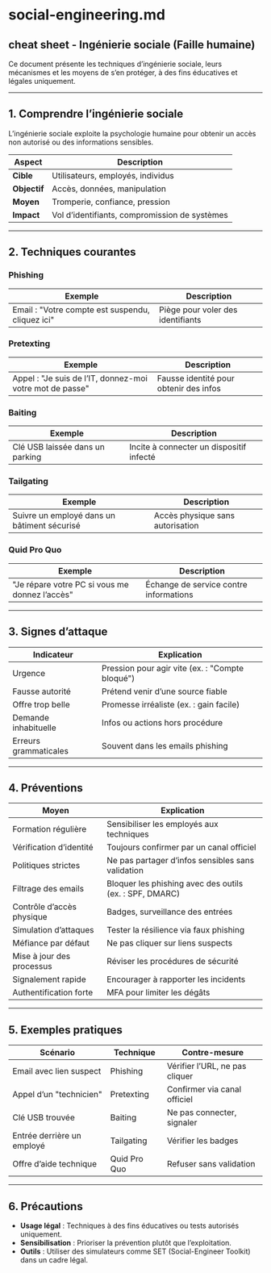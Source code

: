 # social-engineering.md

## cheat sheet - Ingénierie sociale (Faille humaine)

Ce document présente les techniques d’ingénierie sociale, leurs mécanismes et les moyens de s’en protéger, à des fins éducatives et légales uniquement.

---

## 1. Comprendre l’ingénierie sociale

L’ingénierie sociale exploite la psychologie humaine pour obtenir un accès non autorisé ou des informations sensibles.

| **Aspect**           | **Description**                                      |
|----------------------|-----------------------------------------------------|
| **Cible**            | Utilisateurs, employés, individus                  |
| **Objectif**         | Accès, données, manipulation                      |
| **Moyen**            | Tromperie, confiance, pression                     |
| **Impact**           | Vol d’identifiants, compromission de systèmes      |

---

## 2. Techniques courantes

### Phishing
| **Exemple**                  | **Description**                                      |
|------------------------------|-----------------------------------------------------|
| Email : "Votre compte est suspendu, cliquez ici" | Piège pour voler des identifiants                 |

### Pretexting
| **Exemple**                  | **Description**                                      |
|------------------------------|-----------------------------------------------------|
| Appel : "Je suis de l’IT, donnez-moi votre mot de passe" | Fausse identité pour obtenir des infos          |

### Baiting
| **Exemple**                  | **Description**                                      |
|------------------------------|-----------------------------------------------------|
| Clé USB laissée dans un parking | Incite à connecter un dispositif infecté           |

### Tailgating
| **Exemple**                  | **Description**                                      |
|------------------------------|-----------------------------------------------------|
| Suivre un employé dans un bâtiment sécurisé | Accès physique sans autorisation                  |

### Quid Pro Quo
| **Exemple**                  | **Description**                                      |
|------------------------------|-----------------------------------------------------|
| "Je répare votre PC si vous me donnez l’accès" | Échange de service contre informations             |

---

## 3. Signes d’attaque

| **Indicateur**               | **Explication**                                      |
|------------------------------|-----------------------------------------------------|
| Urgence                      | Pression pour agir vite (ex. : "Compte bloqué")     |
| Fausse autorité              | Prétend venir d’une source fiable                   |
| Offre trop belle             | Promesse irréaliste (ex. : gain facile)             |
| Demande inhabituelle         | Infos ou actions hors procédure                     |
| Erreurs grammaticales        | Souvent dans les emails phishing                   |

---

## 4. Préventions

| **Moyen**                    | **Explication**                                      |
|------------------------------|-----------------------------------------------------|
| Formation régulière          | Sensibiliser les employés aux techniques            |
| Vérification d’identité      | Toujours confirmer par un canal officiel            |
| Politiques strictes          | Ne pas partager d’infos sensibles sans validation   |
| Filtrage des emails          | Bloquer les phishing avec des outils (ex. : SPF, DMARC) |
| Contrôle d’accès physique    | Badges, surveillance des entrées                    |
| Simulation d’attaques        | Tester la résilience via faux phishing              |
| Méfiance par défaut          | Ne pas cliquer sur liens suspects                   |
| Mise à jour des processus    | Réviser les procédures de sécurité                  |
| Signalement rapide           | Encourager à rapporter les incidents                |
| Authentification forte       | MFA pour limiter les dégâts                        |

---

## 5. Exemples pratiques

| **Scénario**                 | **Technique**            | **Contre-mesure**          |
|------------------------------|--------------------------|----------------------------|
| Email avec lien suspect      | Phishing                 | Vérifier l’URL, ne pas cliquer |
| Appel d’un "technicien"      | Pretexting              | Confirmer via canal officiel |
| Clé USB trouvée              | Baiting                 | Ne pas connecter, signaler  |
| Entrée derrière un employé   | Tailgating              | Vérifier les badges         |
| Offre d’aide technique       | Quid Pro Quo            | Refuser sans validation     |

---

## 6. Précautions

- **Usage légal** : Techniques à des fins éducatives ou tests autorisés uniquement.
- **Sensibilisation** : Prioriser la prévention plutôt que l’exploitation.
- **Outils** : Utiliser des simulateurs comme SET (Social-Engineer Toolkit) dans un cadre légal.
  
